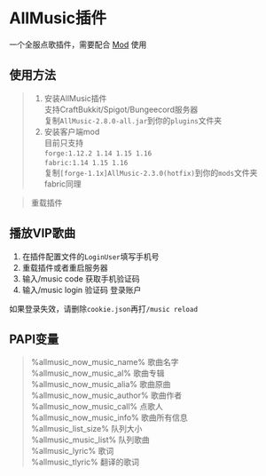# AllMusic插件 

一个全服点歌插件，需要配合 [Mod](https://github.com/HeartAge/AllMusic_M/) 使用

## 使用方法
>1. 安装AllMusic插件  
>支持CraftBukkit/Spigot/Bungeecord服务器  
>复制`AllMusic-2.8.0-all.jar`到你的`plugins`文件夹  
>2. 安装客户端mod  
>目前只支持  
>`forge:1.12.2 1.14 1.15 1.16`  
>`fabric:1.14 1.15 1.16`  
>复制`[forge-1.1x]AllMusic-2.3.0(hotfix)`到你的`mods`文件夹  
>fabric同理  

>重载插件

## 播放VIP歌曲
1. 在插件配置文件的`LoginUser`填写手机号
2. 重载插件或者重启服务器
3. 输入/music code 获取手机验证码
4. 输入/music login 验证码 登录账户

如果登录失效，请删除`cookie.json`再打`/music reload`

## PAPI变量  
> %allmusic_now_music_name% 歌曲名字  
> %allmusic_now_music_al% 歌曲专辑  
> %allmusic_now_music_alia% 歌曲原曲  
> %allmusic_now_music_author% 歌曲作者  
> %allmusic_now_music_call% 点歌人  
> %allmusic_now_music_info% 歌曲所有信息  
> %allmusic_list_size% 队列大小  
> %allmusic_music_list% 队列歌曲  
> %allmusic_lyric% 歌词  
> %allmusic_tlyric% 翻译的歌词
